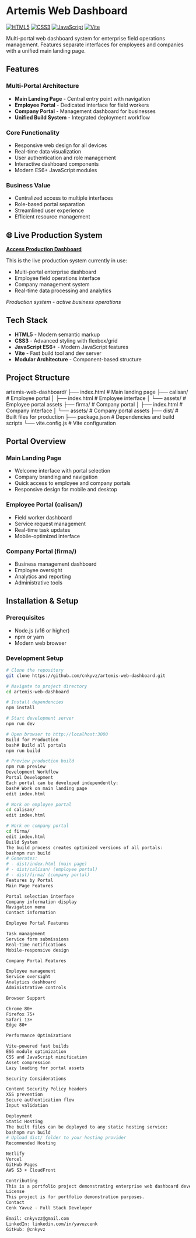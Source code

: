 # Artemis Web Dashboard

[![HTML5](https://img.shields.io/badge/html5-%23E34F26.svg?style=for-the-badge&logo=html5&logoColor=white)](https://developer.mozilla.org/en-US/docs/Web/HTML)
[![CSS3](https://img.shields.io/badge/css3-%231572B6.svg?style=for-the-badge&logo=css3&logoColor=white)](https://developer.mozilla.org/en-US/docs/Web/CSS)
[![JavaScript](https://img.shields.io/badge/javascript-%23323330.svg?style=for-the-badge&logo=javascript&logoColor=%23F7DF1E)](https://developer.mozilla.org/en-US/docs/Web/JavaScript)
[![Vite](https://img.shields.io/badge/vite-%23646CFF.svg?style=for-the-badge&logo=vite&logoColor=white)](https://vitejs.dev/)

Multi-portal web dashboard system for enterprise field operations management. Features separate interfaces for employees and companies with a unified main landing page.

## Features

### Multi-Portal Architecture
- **Main Landing Page** - Central entry point with navigation
- **Employee Portal** - Dedicated interface for field workers
- **Company Portal** - Management dashboard for businesses
- **Unified Build System** - Integrated deployment workflow

### Core Functionality
- Responsive web design for all devices
- Real-time data visualization
- User authentication and role management
- Interactive dashboard components
- Modern ES6+ JavaScript modules

### Business Value
- Centralized access to multiple interfaces
- Role-based portal separation
- Streamlined user experience
- Efficient resource management

## 🌐 Live Production System

**[Access Production Dashboard](https://simetra.artemisaritim.com)**

This is the live production system currently in use:
- Multi-portal enterprise dashboard
- Employee field operations interface
- Company management system
- Real-time data processing and analytics

*Production system - active business operations*

## Tech Stack

- **HTML5** - Modern semantic markup
- **CSS3** - Advanced styling with flexbox/grid
- **JavaScript ES6+** - Modern JavaScript features
- **Vite** - Fast build tool and dev server
- **Modular Architecture** - Component-based structure

## Project Structure
artemis-web-dashboard/
├── index.html              # Main landing page
├── calisan/                # Employee portal
│   ├── index.html         # Employee interface
│   └── assets/            # Employee portal assets
├── firma/                 # Company portal
│   ├── index.html         # Company interface
│   └── assets/            # Company portal assets
├── dist/                  # Built files for production
├── package.json           # Dependencies and build scripts
└── vite.config.js         # Vite configuration

## Portal Overview

### Main Landing Page
- Welcome interface with portal selection
- Company branding and navigation
- Quick access to employee and company portals
- Responsive design for mobile and desktop

### Employee Portal (calisan/)
- Field worker dashboard
- Service request management
- Real-time task updates
- Mobile-optimized interface

### Company Portal (firma/)
- Business management dashboard
- Employee oversight
- Analytics and reporting
- Administrative tools

## Installation & Setup

### Prerequisites
- Node.js (v16 or higher)
- npm or yarn
- Modern web browser

### Development Setup

```bash
# Clone the repository
git clone https://github.com/cnkyvz/artemis-web-dashboard.git

# Navigate to project directory
cd artemis-web-dashboard

# Install dependencies
npm install

# Start development server
npm run dev

# Open browser to http://localhost:3000
Build for Production
bash# Build all portals
npm run build

# Preview production build
npm run preview
Development Workflow
Portal Development
Each portal can be developed independently:
bash# Work on main landing page
edit index.html

# Work on employee portal
cd calisan/
edit index.html

# Work on company portal
cd firma/
edit index.html
Build System
The build process creates optimized versions of all portals:
bashnpm run build
# Generates:
# - dist/index.html (main page)
# - dist/calisan/ (employee portal)
# - dist/firma/ (company portal)
Features by Portal
Main Page Features

Portal selection interface
Company information display
Navigation menu
Contact information

Employee Portal Features

Task management
Service form submissions
Real-time notifications
Mobile-responsive design

Company Portal Features

Employee management
Service oversight
Analytics dashboard
Administrative controls

Browser Support

Chrome 80+
Firefox 75+
Safari 13+
Edge 80+

Performance Optimizations

Vite-powered fast builds
ES6 module optimization
CSS and JavaScript minification
Asset compression
Lazy loading for portal assets

Security Considerations

Content Security Policy headers
XSS prevention
Secure authentication flow
Input validation

Deployment
Static Hosting
The built files can be deployed to any static hosting service:
bashnpm run build
# Upload dist/ folder to your hosting provider
Recommended Hosting

Netlify
Vercel
GitHub Pages
AWS S3 + CloudFront

Contributing
This is a portfolio project demonstrating enterprise web dashboard development capabilities.
License
This project is for portfolio demonstration purposes.
Contact
Cenk Yavuz - Full Stack Developer

Email: cnkyvzz@gmail.com
LinkedIn: linkedin.com/in/yavuzcenk
GitHub: @cnkyvz
